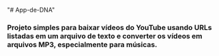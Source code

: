 "# App-de-DNA" 
### Projeto simples para baixar vídeos do YouTube usando URLs listadas em um arquivo de texto e converter os vídeos em arquivos MP3, especialmente para músicas.
